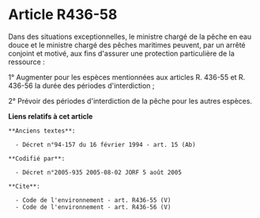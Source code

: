 # Article R436-58

Dans des situations exceptionnelles, le ministre chargé de la pêche en eau douce et le ministre chargé des pêches maritimes
peuvent, par un arrêté conjoint et motivé, aux fins d'assurer une protection particulière de la ressource :

1° Augmenter pour les espèces mentionnées aux articles R. 436-55 et R. 436-56 la durée des périodes d'interdiction ;

2° Prévoir des périodes d'interdiction de la pêche pour les autres espèces.

**Liens relatifs à cet article**

	**Anciens textes**:

	  - Décret n°94-157 du 16 février 1994 - art. 15 (Ab)

	**Codifié par**:

	  - Décret n°2005-935 2005-08-02 JORF 5 août 2005

	**Cite**:

	  - Code de l'environnement - art. R436-55 (V)
	  - Code de l'environnement - art. R436-56 (V)
